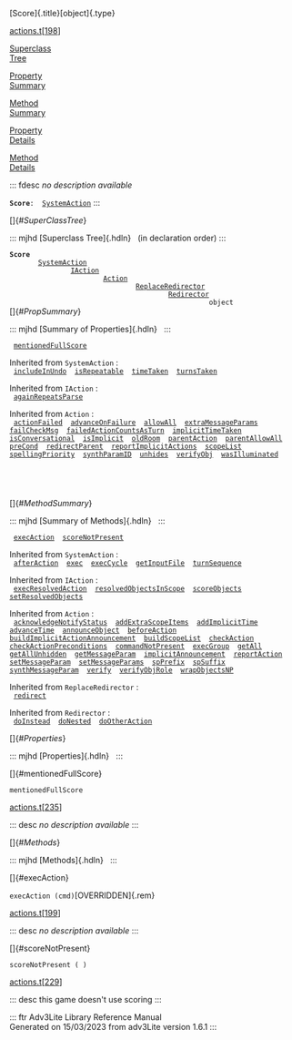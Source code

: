 [Score]{.title}[object]{.type}

[actions.t](../file/actions.t.html)\[[198](../source/actions.t.html#198)\]

[Superclass\
Tree](#_SuperClassTree_)

[Property\
Summary](#_PropSummary_)

[Method\
Summary](#_MethodSummary_)

[Property\
Details](#_Properties_)

[Method\
Details](#_Methods_)

::: fdesc
*no description available*

**`Score`**` :   `[`SystemAction`](../object/SystemAction.html)
:::

[]{#_SuperClassTree_}

::: mjhd
[Superclass Tree]{.hdln}   (in declaration order)
:::

**`Score`**\
`         `[`SystemAction`](../object/SystemAction.html)\
`                 `[`IAction`](../object/IAction.html)\
`                         `[`Action`](../object/Action.html)\
`                                 `[`ReplaceRedirector`](../object/ReplaceRedirector.html)\
`                                         `[`Redirector`](../object/Redirector.html)\
`                                                 object`\
[]{#_PropSummary_}

::: mjhd
[Summary of Properties]{.hdln}  
:::

` `[`mentionedFullScore`](#mentionedFullScore)`  `

Inherited from `SystemAction` :\
` `[`includeInUndo`](../object/SystemAction.html#includeInUndo)`  `[`isRepeatable`](../object/SystemAction.html#isRepeatable)`  `[`timeTaken`](../object/SystemAction.html#timeTaken)`  `[`turnsTaken`](../object/SystemAction.html#turnsTaken)`  `

Inherited from `IAction` :\
` `[`againRepeatsParse`](../object/IAction.html#againRepeatsParse)`  `

Inherited from `Action` :\
` `[`actionFailed`](../object/Action.html#actionFailed)`  `[`advanceOnFailure`](../object/Action.html#advanceOnFailure)`  `[`allowAll`](../object/Action.html#allowAll)`  `[`extraMessageParams`](../object/Action.html#extraMessageParams)`  `[`failCheckMsg`](../object/Action.html#failCheckMsg)`  `[`failedActionCountsAsTurn`](../object/Action.html#failedActionCountsAsTurn)`  `[`implicitTimeTaken`](../object/Action.html#implicitTimeTaken)`  `[`isConversational`](../object/Action.html#isConversational)`  `[`isImplicit`](../object/Action.html#isImplicit)`  `[`oldRoom`](../object/Action.html#oldRoom)`  `[`parentAction`](../object/Action.html#parentAction)`  `[`parentAllowAll`](../object/Action.html#parentAllowAll)`  `[`preCond`](../object/Action.html#preCond)`  `[`redirectParent`](../object/Action.html#redirectParent)`  `[`reportImplicitActions`](../object/Action.html#reportImplicitActions)`  `[`scopeList`](../object/Action.html#scopeList)`  `[`spellingPriority`](../object/Action.html#spellingPriority)`  `[`synthParamID`](../object/Action.html#synthParamID)`  `[`unhides`](../object/Action.html#unhides)`  `[`verifyObj`](../object/Action.html#verifyObj)`  `[`wasIlluminated`](../object/Action.html#wasIlluminated)`  `

` `

` `

[]{#_MethodSummary_}

::: mjhd
[Summary of Methods]{.hdln}  
:::

` `[`execAction`](#execAction)`  `[`scoreNotPresent`](#scoreNotPresent)`  `

Inherited from `SystemAction` :\
` `[`afterAction`](../object/SystemAction.html#afterAction)`  `[`exec`](../object/SystemAction.html#exec)`  `[`execCycle`](../object/SystemAction.html#execCycle)`  `[`getInputFile`](../object/SystemAction.html#getInputFile)`  `[`turnSequence`](../object/SystemAction.html#turnSequence)`  `

Inherited from `IAction` :\
` `[`execResolvedAction`](../object/IAction.html#execResolvedAction)`  `[`resolvedObjectsInScope`](../object/IAction.html#resolvedObjectsInScope)`  `[`scoreObjects`](../object/IAction.html#scoreObjects)`  `[`setResolvedObjects`](../object/IAction.html#setResolvedObjects)`  `

Inherited from `Action` :\
` `[`acknowledgeNotifyStatus`](../object/Action.html#acknowledgeNotifyStatus)`  `[`addExtraScopeItems`](../object/Action.html#addExtraScopeItems)`  `[`addImplicitTime`](../object/Action.html#addImplicitTime)`  `[`advanceTime`](../object/Action.html#advanceTime)`  `[`announceObject`](../object/Action.html#announceObject)`  `[`beforeAction`](../object/Action.html#beforeAction)`  `[`buildImplicitActionAnnouncement`](../object/Action.html#buildImplicitActionAnnouncement)`  `[`buildScopeList`](../object/Action.html#buildScopeList)`  `[`checkAction`](../object/Action.html#checkAction)`  `[`checkActionPreconditions`](../object/Action.html#checkActionPreconditions)`  `[`commandNotPresent`](../object/Action.html#commandNotPresent)`  `[`execGroup`](../object/Action.html#execGroup)`  `[`getAll`](../object/Action.html#getAll)`  `[`getAllUnhidden`](../object/Action.html#getAllUnhidden)`  `[`getMessageParam`](../object/Action.html#getMessageParam)`  `[`implicitAnnouncement`](../object/Action.html#implicitAnnouncement)`  `[`reportAction`](../object/Action.html#reportAction)`  `[`setMessageParam`](../object/Action.html#setMessageParam)`  `[`setMessageParams`](../object/Action.html#setMessageParams)`  `[`spPrefix`](../object/Action.html#spPrefix)`  `[`spSuffix`](../object/Action.html#spSuffix)`  `[`synthMessageParam`](../object/Action.html#synthMessageParam)`  `[`verify`](../object/Action.html#verify)`  `[`verifyObjRole`](../object/Action.html#verifyObjRole)`  `[`wrapObjectsNP`](../object/Action.html#wrapObjectsNP)`  `

Inherited from `ReplaceRedirector` :\
` `[`redirect`](../object/ReplaceRedirector.html#redirect)`  `

Inherited from `Redirector` :\
` `[`doInstead`](../object/Redirector.html#doInstead)`  `[`doNested`](../object/Redirector.html#doNested)`  `[`doOtherAction`](../object/Redirector.html#doOtherAction)`  `

[]{#_Properties_}

::: mjhd
[Properties]{.hdln}  
:::

[]{#mentionedFullScore}

`mentionedFullScore`

[actions.t](../file/actions.t.html)\[[235](../source/actions.t.html#235)\]

::: desc
*no description available*
:::

[]{#_Methods_}

::: mjhd
[Methods]{.hdln}  
:::

[]{#execAction}

`execAction (cmd)`[OVERRIDDEN]{.rem}

[actions.t](../file/actions.t.html)\[[199](../source/actions.t.html#199)\]

::: desc
*no description available*
:::

[]{#scoreNotPresent}

`scoreNotPresent ( )`

[actions.t](../file/actions.t.html)\[[229](../source/actions.t.html#229)\]

::: desc
this game doesn\'t use scoring
:::

::: ftr
Adv3Lite Library Reference Manual\
Generated on 15/03/2023 from adv3Lite version 1.6.1
:::
